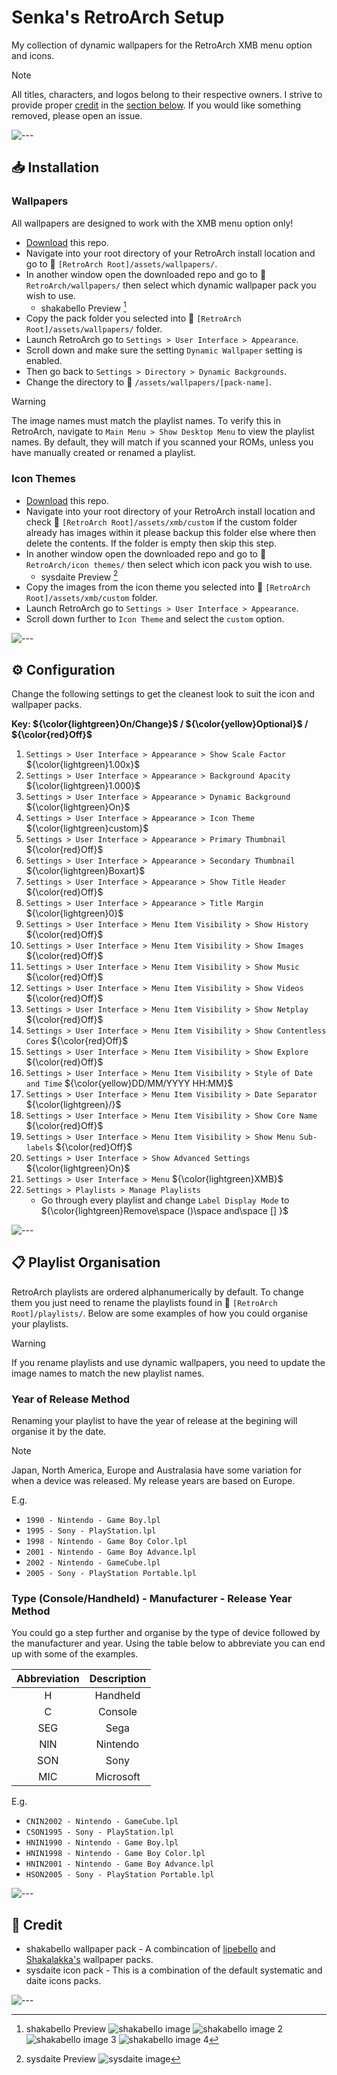 # Senka's RetroArch Setup
My collection of dynamic wallpapers for the RetroArch XMB menu option and icons.

> [!NOTE]
> All titles, characters, and logos belong to their respective owners. I strive to provide proper [credit](#-Credit) in the [section below](#-Credit). If you would like something removed, please open an issue.

![---](https://github.com/senkawolf/Senkas-Retroarch-Setup/blob/main/media/line.png?raw=true)

## 📥 Installation

### Wallpapers
All wallpapers are designed to work with the XMB menu option only!

- [Download](https://github.com/SenkaWolf/Senkas-Retroarch-Setup/archive/refs/heads/main.zip) this repo.
- Navigate into your root directory of your RetroArch install location and go to 📂 `[RetroArch Root]/assets/wallpapers/`.
- In another window open the downloaded repo and go to 📂 `RetroArch/wallpapers/` then select which dynamic wallpaper pack you wish to use.
  - shakabello Preview [^shakabello]
- Copy the pack folder you selected into 📂 `[RetroArch Root]/assets/wallpapers/` folder.
- Launch RetroArch go to `Settings > User Interface > Appearance`.
- Scroll down and make sure the setting `Dynamic Wallpaper` setting is enabled.
- Then go back to `Settings > Directory > Dynamic Backgrounds`.
- Change the directory to 📂 `/assets/wallpapers/[pack-name]`.

> [!WARNING]
> The image names must match the playlist names. To verify this in RetroArch, navigate to `Main Menu > Show Desktop Menu` to view the playlist names. By default, they will match if you scanned your ROMs, unless you have manually created or renamed a playlist.

[^shakabello]: shakabello Preview ![shakabello image](https://github.com/senkawolf/Senkas-Retroarch-Setup/blob/main/media/screenshots/shakabello.jpg?raw=true) ![shakabello image 2](https://github.com/senkawolf/Senkas-Retroarch-Setup/blob/main/media/screenshots/shakabello2.jpg?raw=true) ![shakabello image 3](https://github.com/senkawolf/Senkas-Retroarch-Setup/blob/main/media/screenshots/shakabello3.jpg?raw=true) ![shakabello image 4](https://github.com/senkawolf/Senkas-Retroarch-Setup/blob/main/media/screenshots/shakabello4.jpg?raw=true)

### Icon Themes
- [Download](https://github.com/SenkaWolf/Senkas-Retroarch-Setup/archive/refs/heads/main.zip) this repo.
- Navigate into your root directory of your RetroArch install location and check 📂 `[RetroArch Root]/assets/xmb/custom` if the custom folder already has images within it please backup this folder else where then delete the contents. If the folder is empty then skip this step.
- In another window open the downloaded repo and go to 📂 `RetroArch/icon themes/` then select which icon pack you wish to use.
  - sysdaite Preview [^sysdaite]
- Copy the images from the icon theme you selected into 📂 `[RetroArch Root]/assets/xmb/custom` folder.
- Launch RetroArch go to `Settings > User Interface > Appearance`.
- Scroll down further to `Icon Theme` and select the `custom` option.

[^sysdaite]: sysdaite Preview ![sysdaite image](https://github.com/senkawolf/Senkas-Retroarch-Setup/blob/main/media/screenshots/sysdaite.png?raw=true)

![---](https://github.com/senkawolf/Senkas-Retroarch-Setup/blob/main/media/line.png?raw=true)

## ⚙️ Configuration

Change the following settings to get the cleanest look to suit the icon and wallpaper packs.

**Key: ${\color{lightgreen}On/Change}$ / ${\color{yellow}Optional}$ / ${\color{red}Off}$**

1. `Settings > User Interface > Appearance > Show Scale Factor` ${\color{lightgreen}1.00x}$
1. `Settings > User Interface > Appearance > Background Apacity` ${\color{lightgreen}1.000}$
1. `Settings > User Interface > Appearance > Dynamic Background` ${\color{lightgreen}On}$
1. `Settings > User Interface > Appearance > Icon Theme` ${\color{lightgreen}custom}$
1. `Settings > User Interface > Appearance > Primary Thumbnail` ${\color{red}Off}$
1. `Settings > User Interface > Appearance > Secondary Thumbnail` ${\color{lightgreen}Boxart}$
1. `Settings > User Interface > Appearance > Show Title Header` ${\color{red}Off}$
1. `Settings > User Interface > Appearance > Title Margin` ${\color{lightgreen}0}$
1. `Settings > User Interface > Menu Item Visibility > Show History` ${\color{red}Off}$
1. `Settings > User Interface > Menu Item Visibility > Show Images` ${\color{red}Off}$
1. `Settings > User Interface > Menu Item Visibility > Show Music` ${\color{red}Off}$
1. `Settings > User Interface > Menu Item Visibility > Show Videos` ${\color{red}Off}$
1. `Settings > User Interface > Menu Item Visibility > Show Netplay` ${\color{red}Off}$
1. `Settings > User Interface > Menu Item Visibility > Show Contentless Cores` ${\color{red}Off}$
1. `Settings > User Interface > Menu Item Visibility > Show Explore` ${\color{red}Off}$
1. `Settings > User Interface > Menu Item Visibility > Style of Date and Time` ${\color{yellow}DD/MM/YYYY HH:MM}$
1. `Settings > User Interface > Menu Item Visibility > Date Separator` ${\color{lightgreen}/}$
1. `Settings > User Interface > Menu Item Visibility > Show Core Name` ${\color{red}Off}$
1. `Settings > User Interface > Menu Item Visibility > Show Menu Sub-labels` ${\color{red}Off}$
1. `Settings > User Interface > Show Advanced Settings` ${\color{lightgreen}On}$
1. `Settings > User Interface > Menu` ${\color{lightgreen}XMB}$
1. `Settings > Playlists > Manage Playlists`
   - Go through every playlist and change `Label Display Mode` to ${\color{lightgreen}Remove\space ()\space and\space [] }$

![---](https://github.com/senkawolf/Senkas-Retroarch-Setup/blob/main/media/line.png?raw=true)

## 📋 Playlist Organisation
RetroArch playlists are ordered alphanumerically by default. To change them you just need to rename the playlists found in 📂 `[RetroArch Root]/playlists/`. Below are some examples of how you could organise your playlists.

> [!WARNING]
> If you rename playlists and use dynamic wallpapers, you need to update the image names to match the new playlist names.

### Year of Release Method
Renaming your playlist to have the year of release at the begining will organise it by the date.

> [!NOTE]
> Japan, North America, Europe and Australasia have some variation for when a device was released. My release years are based on Europe.

E.g.
- `1990 - Nintendo - Game Boy.lpl`
- `1995 - Sony - PlayStation.lpl`
- `1998 - Nintendo - Game Boy Color.lpl`
- `2001 - Nintendo - Game Boy Advance.lpl`
- `2002 - Nintendo - GameCube.lpl`
- `2005 - Sony - PlayStation Portable.lpl`

### Type (Console/Handheld) - Manufacturer - Release Year Method
You could go a step further and organise by the type of device followed by the manufacturer and year. Using the table below to abbreviate you can end up with some of the examples.

|         Abbreviation       |                         Description                         |
|:--------------------------:|:-----------------------------------------------------------:|
| H                          | Handheld                                                    |
| C                          | Console                                                     |
| SEG                        | Sega                                                        |
| NIN                        | Nintendo                                                    |
| SON                        | Sony                                                        |
| MIC                        | Microsoft                                                        |

E.g.
- `CNIN2002 - Nintendo - GameCube.lpl`
- `CSON1995 - Sony - PlayStation.lpl`
- `HNIN1990 - Nintendo - Game Boy.lpl`
- `HNIN1998 - Nintendo - Game Boy Color.lpl`
- `HNIN2001 - Nintendo - Game Boy Advance.lpl`
- `HSON2005 - Sony - PlayStation Portable.lpl`

![---](https://github.com/senkawolf/Senkas-Retroarch-Setup/blob/main/media/line.png?raw=true)

## 💜 Credit
- shakabello wallpaper pack - A combincation of [lipebello](https://github.com/lipebello/Retroarch-XMB-Retrorama-Theme) and [Shakalakka's](https://archive.org/details/shakalakka-dynamic-wallpapers) wallpaper packs.
- sysdaite icon pack - This is a combination of the default systematic and daite icons packs.

![---](https://github.com/senkawolf/Senkas-Retroarch-Setup/blob/main/media/line.png?raw=true)